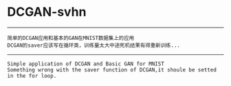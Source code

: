 # DCGAN-svhn
***
    简单的DCGAN应用和基本的GAN在MNIST数据集上的应用
    DCGAN的saver应该写在循环类，训练量太大中途死机结果有得重新训练...
***
    Simple application of DCGAN and Basic GAN for MNIST
    Something wrong with the saver function of DCGAN,it shoule be setted in the for loop.
